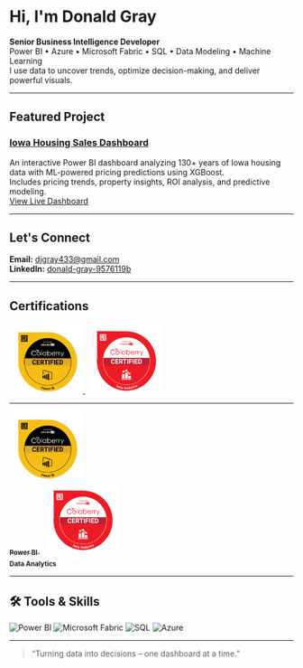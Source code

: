 # Hi, I'm Donald Gray

   **Senior Business Intelligence Developer**  
   Power BI • Azure • Microsoft Fabric • SQL • Data Modeling • Machine Learning  
   I use data to uncover trends, optimize decision-making, and deliver powerful visuals.

---

## Featured Project

 ###  [Iowa Housing Sales Dashboard](https://github.com/Dgrey628/Iowa-Housing-Sales-Dashboard)  
 An interactive Power BI dashboard analyzing 130+ years of Iowa housing data with ML-powered pricing predictions using XGBoost.  
 Includes pricing trends, property insights, ROI analysis, and predictive modeling.  
 [View Live Dashboard](https://app.powerbi.com/view?r=eyJrIjoiMmEwM2VkOTQtODY3My00NmQxLTgzMGEtMTVjNTM5YmY0ZjlkIiwidCI6ImYxYWQ2ODFmLTZmNjItNDNhOS04MjQxLTA3MDMxNjBlMTM0OCIsImMiOjN9)

---

##  Let's Connect

 **Email:** djgray433@gmail.com  
 **LinkedIn:** [donald-gray-9576119b](https://www.linkedin.com/in/donald-gray-9576119b/)  
 

---

##  Certifications

<p align="left">
  <a href="https://www.credly.com/badges/1555dfb9-882a-4b3f-a80e-bfeedbb288b2/linked_in?t=srnrr0">
    <img src="PowerBICert.png" alt="Power BI Certification" width="130"/>
  </a>
  &nbsp;
  <a href="https://www.credly.com/badges/792e9fac-c451-4846-968f-f22910ef4023/linked_in?t=srnrlr">
    <img src="DataAnalyticsCert.png" alt="Data Analytics Certification" width="130"/>
  </a>
</p>


---

<p align="left">
  <a href="https://www.credly.com/badges/1555dfb9-882a-4b3f-a80e-bfeedbb288b2/linked_in?t=srnrr0">
    <img src="PowerBICert.png" alt="Power BI Certification" width="130"/>
    <br><sub><b>Power BI</b></sub>
  </a>
  &nbsp;&nbsp;
  <a href="https://www.credly.com/badges/792e9fac-c451-4846-968f-f22910ef4023/linked_in?t=srnrlr">
    <img src="DataAnalyticsCert.png" alt="Data Analytics Certification" width="130"/>
    <br><sub><b>Data Analytics</b></sub>
  </a>
</p>


---


## 🛠 Tools & Skills

![Power BI](https://img.shields.io/badge/Power%20BI-F2C811?style=for-the-badge&logo=powerbi&logoColor=black)
![Microsoft Fabric](https://img.shields.io/badge/Microsoft%20Fabric-20232A?style=for-the-badge&logo=microsoft&logoColor=white)
![SQL](https://img.shields.io/badge/SQL-4479A1?style=for-the-badge&logo=postgresql&logoColor=white)
![Azure](https://img.shields.io/badge/Azure-0078D4?style=for-the-badge&logo=microsoftazure&logoColor=white)

---

> “Turning data into decisions – one dashboard at a time.”







<!---
Dgreay628/Dgreay628 is a ✨ special ✨ repository because its `README.md` (this file) appears on your GitHub profile.
You can click the Preview link to take a look at your changes.
--->
